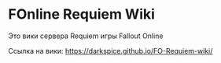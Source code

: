 # FOnline Requiem Wiki

Это вики сервера Requiem игры Fallout Online

Ссылка на вики: https://darkspice.github.io/FO-Requiem-wiki/